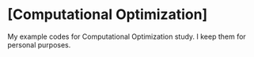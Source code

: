 # [Computational Optimization]

My example codes for Computational Optimization study. I keep them for personal purposes.
